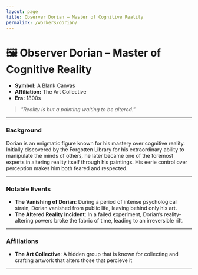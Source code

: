 ```yaml
---
layout: page
title: Observer Dorian – Master of Cognitive Reality
permalink: /workers/dorian/
---
```


# 🖼️ Observer Dorian – Master of Cognitive Reality

- **Symbol:** A Blank Canvas  
- **Affiliation:** The Art Collective  
- **Era:** 1800s  

> *"Reality is but a painting waiting to be altered."*

---

### Background

Dorian is an enigmatic figure known for his mastery over cognitive reality. Initially discovered by the Forgotten Library for his extraordinary ability to manipulate the minds of others, he later became one of the foremost experts in altering reality itself through his paintings. His eerie control over perception makes him both feared and respected.

---

### Notable Events

- **The Vanishing of Dorian**: During a period of intense psychological strain, Dorian vanished from public life, leaving behind only his art.
- **The Altered Reality Incident**: In a failed experiment, Dorian’s reality-altering powers broke the fabric of time, leading to an irreversible rift.

---

### Affiliations

- **The Art Collective**: A hidden group that is known for collecting and crafting artwork that alters those that percieve it 

---
